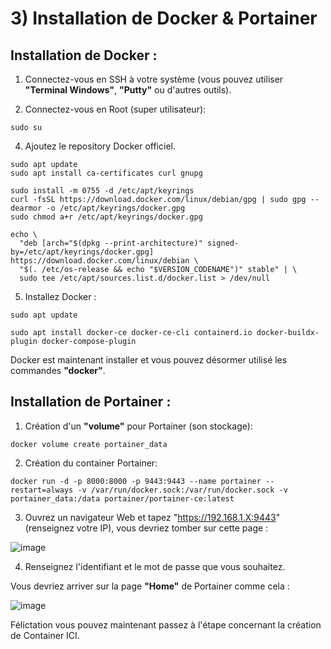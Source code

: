 # 3) Installation de Docker & Portainer

## Installation de Docker :

1. Connectez-vous en SSH à votre système (vous pouvez utiliser **"Terminal Windows"**, **"Putty"** ou d'autres outils).
   
3. Connectez-vous en Root (super utilisateur):
```
sudo su
```
4. Ajoutez le repository Docker officiel.
```
sudo apt update
sudo apt install ca-certificates curl gnupg
```
```
sudo install -m 0755 -d /etc/apt/keyrings
curl -fsSL https://download.docker.com/linux/debian/gpg | sudo gpg --dearmor -o /etc/apt/keyrings/docker.gpg
sudo chmod a+r /etc/apt/keyrings/docker.gpg
```
```
echo \
  "deb [arch="$(dpkg --print-architecture)" signed-by=/etc/apt/keyrings/docker.gpg] https://download.docker.com/linux/debian \
  "$(. /etc/os-release && echo "$VERSION_CODENAME")" stable" | \
  sudo tee /etc/apt/sources.list.d/docker.list > /dev/null
```
5. Installez Docker :
```
sudo apt update
```
```
sudo apt install docker-ce docker-ce-cli containerd.io docker-buildx-plugin docker-compose-plugin
```
Docker est maintenant installer et vous pouvez désormer utilisé les commandes **"docker"**.

## Installation de Portainer :

1. Création d'un **"volume"** pour Portainer (son stockage):
```
docker volume create portainer_data
```
2. Création du container Portainer:
```
docker run -d -p 8000:8000 -p 9443:9443 --name portainer --restart=always -v /var/run/docker.sock:/var/run/docker.sock -v portainer_data:/data portainer/portainer-ce:latest
```
3. Ouvrez un navigateur Web et tapez "https://192.168.1.X:9443" (renseignez votre IP), vous devriez tomber sur cette page :

![image](https://github.com/MrDDream/Home_NAS/blob/main/Images/Portainer_first.png)

4. Renseignez l'identifiant et le mot de passe que vous souhaitez.

Vous devriez arriver sur la page **"Home"** de Portainer comme cela :

![image](https://github.com/MrDDream/Home_NAS/blob/main/Images/Portainer_home.png)

Félictation vous pouvez maintenant passez à l'étape concernant la création de Container ICI.

